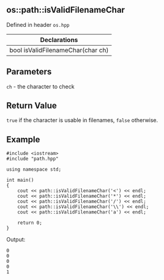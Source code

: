 ## os::path::isValidFilenameChar
Defined in header `os.hpp`

| Declarations |
| --- |
| bool isValidFilenameChar(char ch) |

## Parameters
`ch` - the character to check

## Return Value
`true` if the character is usable in filenames, `false` otherwise.

## Example
```
#include <iostream>
#include "path.hpp"

using namespace std;

int main()
{
    cout << path::isValidFilenameChar('<') << endl;
    cout << path::isValidFilenameChar('*') << endl;
    cout << path::isValidFilenameChar('/') << endl;
    cout << path::isValidFilenameChar('\\') << endl;
    cout << path::isValidFilenameChar('a') << endl;

    return 0;
}
```
Output:
```
0
0
0
0
1
```
